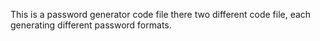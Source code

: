 This is a password generator code file
there two different code file, each generating different password formats.